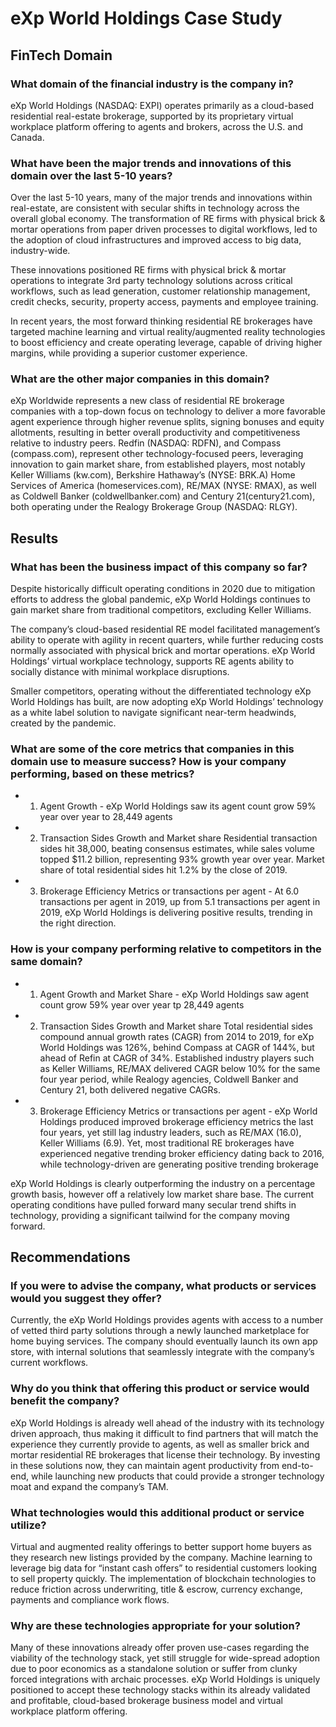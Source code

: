 # eXp World Holdings Case Study

## FinTech Domain

### What domain of the financial industry is the company in?

eXp World Holdings (NASDAQ: EXPI) operates primarily as a cloud-based residential real-estate brokerage, supported by its proprietary virtual workplace platform offering to agents and brokers, across the U.S. and Canada.

### What have been the major trends and innovations of this domain over the last 5-10 years?

Over the last 5-10 years, many of the major trends and innovations within real-estate, are consistent with secular shifts in technology across the overall global economy. The transformation of RE firms with physical brick & mortar operations from paper driven processes to digital workflows, led to the adoption of cloud infrastructures and improved access to big data, industry-wide. 

These innovations positioned RE firms with physical brick & mortar operations to integrate 3rd party technology solutions across critical workflows, such as lead generation, customer relationship management, credit checks, security, property access, payments and employee training. 

In recent years, the most forward thinking residential RE brokerages have targeted machine learning and virtual reality/augmented reality technologies to boost efficiency and create operating leverage, capable of driving higher margins, while providing a superior customer experience. 

### What are the other major companies in this domain?

eXp Worldwide represents a new class of residential RE brokerage companies with a top-down focus on technology to deliver a more favorable agent experience through higher revenue splits, signing bonuses and equity allotments, resulting in better overall productivity and competitiveness relative to industry peers. Redfin (NASDAQ: RDFN), and Compass (compass.com), represent other technology-focused peers, leveraging innovation to gain market share, from established players, most notably Keller Williams (kw.com), Berkshire Hathaway’s (NYSE: BRK.A) Home Services of America (homeservices.com), RE/MAX (NYSE: RMAX), as well as  Coldwell Banker (coldwellbanker.com) and Century 21(century21.com), both operating under the Realogy Brokerage Group (NASDAQ: RLGY).

## Results

### What has been the business impact of this company so far?

Despite historically difficult operating conditions in 2020 due to mitigation efforts to address the global pandemic, eXp World Holdings continues to gain market share from traditional competitors, excluding Keller Williams. 

The company’s cloud-based residential RE model facilitated management’s ability to operate with agility in recent quarters, while further reducing costs normally associated with physical brick and mortar operations. eXp World Holdings’ virtual workplace technology, supports RE agents ability to socially distance with minimal workplace disruptions. 

Smaller competitors, operating without the differentiated technology eXp World Holdings has built, are now adopting eXp World Holdings’ technology as a white label solution to navigate significant near-term headwinds, created by the pandemic.

### What are some of the core metrics that companies in this domain use to measure success? How is your company performing, based on these metrics?

* 1. Agent Growth - eXp World Holdings saw its agent count grow 59% year over year to 28,449 agents

* 2. Transaction Sides Growth and Market share
Residential transaction sides hit 38,000, beating consensus estimates, while sales volume topped $11.2 billion, representing 93% growth year over year.  Market share of total residential sides hit 1.2% by the close of 2019.

* 3. Brokerage Efficiency Metrics or transactions per agent - At 6.0 transactions per agent in 2019, up from 5.1 transactions per agent in 2019, eXp World Holdings is delivering positive results, trending in the right direction.

### How is your company performing relative to competitors in the same domain? 

* 1. Agent Growth and Market Share - eXp World Holdings saw agent count grow 59% year over year tp 28,449 agents

* 2. Transaction Sides Growth and Market share
Total residential sides compound annual growth rates (CAGR) from 2014 to 2019, for eXp World Holdings was 126%, behind Compass at CAGR of 144%, but ahead of Refin at CAGR of 34%. Established industry players such as Keller Williams, RE/MAX delivered CAGR below 10% for the same four year period, while Realogy agencies, Coldwell Banker and Century 21, both delivered negative CAGRs. 

* 3. Brokerage Efficiency Metrics or transactions per agent - eXp World Holdings produced improved brokerage efficiency metrics the last four years, yet still lag industry leaders, such as RE/MAX (16.0), Keller Williams (6.9). Yet, most traditional RE brokerages have experienced negative trending broker efficiency dating back to 2016, while technology-driven are generating positive trending brokerage 

eXp World Holdings is clearly outperforming the industry on a percentage growth basis, however off a relatively low market share base. The current operating conditions have pulled forward many secular trend shifts in technology, providing a significant tailwind for the company moving forward.

## Recommendations 

### If you were to advise the company, what products or services would you suggest they offer? 

Currently, the eXp World Holdings provides agents with access to a number of vetted third party solutions through a newly launched marketplace for home buying services. The company should eventually launch its own app store, with internal solutions that seamlessly integrate with the company’s current workflows.

### Why do you think that offering this product or service would benefit the company? 

eXp World Holdings is already well ahead of the industry with its technology driven approach, thus making it difficult to find partners that will match the experience they currently provide to agents, as well as smaller brick and mortar residential RE brokerages that license their technology. By investing in these solutions now, they can maintain agent productivity from end-to-end, while launching new products that could provide a stronger technology moat and expand the company’s TAM.

### What technologies would this additional product or service utilize? 

Virtual and augmented reality offerings to better support home buyers as they research new listings provided by the company. Machine learning to leverage big data for “instant cash offers” to residential customers looking to sell property quickly. The implementation of blockchain technologies to reduce friction across underwriting, title & escrow, currency exchange, payments and compliance work flows.

### Why are these technologies appropriate for your solution?

Many of these innovations already offer proven use-cases regarding the viability of the technology stack, yet still struggle for wide-spread adoption due to poor economics as a standalone solution or suffer from clunky forced integrations with archaic processes.  eXp World Holdings is uniquely positioned to accept these technology stacks within its already validated and profitable, cloud-based brokerage business model and virtual workplace platform offering.


